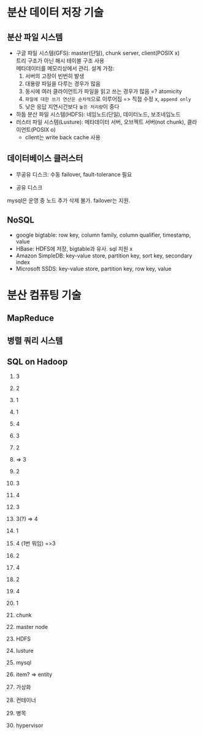 # 분산 데이터 저장 기술
## 분산 파일 시스템
- 구글 파일 시스템(GFS): master(단일), chunk server, client(POSIX x)  
트리 구조가 아닌 해시 테이블 구조 사용  
메타데이터를 메모리상에서 관리. 
설계 가정:  
    1. 서버의 고장이 빈번히 발생
    2. 대용량 파일을 다루는 경우가 많음
    3. 동시에 여러 클라이언트가 파일을 읽고 쓰는 경우가 많음 =? atomicity
    4. `파일에 대한 쓰기 연산은 순차적`으로 이루어짐 => 직접 수정 x, `append only`
    5. 낮은 응답 지연시간보다 `높은 처리량`이 중다
- 하둡 분산 파일 시스템(HDFS): 네임노드(단일), 데이터노드, 보조네임노드
- 러스터 파일 시스템(Lusture): 메타데이터 서버, 오브젝트 서버(not chunk), 클라이언트(POSIX o)  
    - client는 write back cache 사용

## 데이터베이스 클러스터
- 무공유 디스크: 수동 failover, fault-tolerance 필요

- 공유 디스크

mysql은 운영 중 노드 추가 삭제 불가. failover는 지원.
## NoSQL
- google bigtable: row key, column family, column qualifier, timestamp, value
- HBase: HDFS에 저장, bigtable과 유사. sql 지원 x
- Amazon SimpleDB: key-value store, partition key, sort key, secondary index
- Microsoft SSDS: key-value store, partition key, row key, value

# 분산 컴퓨팅 기술
## MapReduce
## 병렬 쿼리 시스템
## SQL on Hadoop


1.  3
2.  2
3.  1
4.  1
5.  4
6.  3
7.  2
8.  => 3
9.  2
10. 3
11. 4
12. 3
13. 3(?) => 4
14. 1
15. 4 (1번 뭐임) =>3
16. 2
17. 4
18. 2
19. 4
20. 1

1. chunk
2. master node
3. HDFS
4. lusture
5. mysql
6. item? => entity
7. 가상화
8. 컨테이너
9. 병목
10. hypervisor
